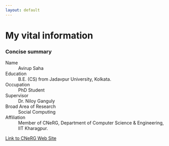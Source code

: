 ```yaml
---
layout: default
---
```


# [](#header-1)My vital information

### Concise summary

<dl>
<dt>Name</dt>
<dd>Avirup Saha</dd>
<dt>Education</dt>
<dd>B.E. (CS) from Jadavpur University, Kolkata.</dd>
<dt>Occupation</dt>
<dd>PhD Student</dd>
<dt>Supervisor</dt>
<dd>Dr. Niloy Ganguly</dd>
<dt>Broad Area of Research</dt>
<dd>Social Computing</dd>
<dt>Affiliation</dt>
<dd>Member of CNeRG, Department of Computer Science & Engineering, IIT Kharagpur.</dd>
</dl>

[Link to CNeRG Web Site](http://www.cnergres.iitkgp.ac.in/)


